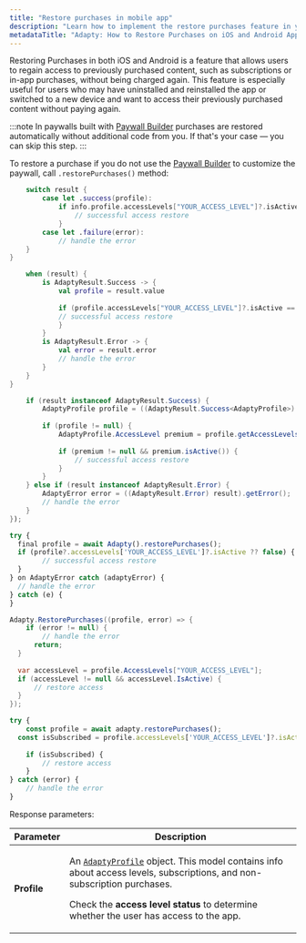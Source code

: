 ```yaml
---
title: "Restore purchases in mobile app"
description: "Learn how to implement the restore purchases feature in your iOS and Android apps using Adapty. Discover the importance of enabling users to regain access to their previously purchased content without additional charges, and explore the simple process of restoring purchases using the .restorePurchases() method."
metadataTitle: "Adapty: How to Restore Purchases on iOS and Android Apps"
---
```


Restoring Purchases in both iOS and Android is a feature that allows users to regain access to previously purchased content, such as subscriptions or in-app purchases, without being charged again. This feature is especially useful for users who may have uninstalled and reinstalled the app or switched to a new device and want to access their previously purchased content without paying again.

:::note
In paywalls built with [Paywall Builder](paywall-builder-getting-started) purchases are restored automatically without additional code from you. If that's your case — you can skip this step.
:::

To restore a purchase if you do not use the [Paywall Builder](https://docs.adapty.io/v3.0/docs/adapty-paywall-builder) to customize the paywall, call `.restorePurchases()` method:

```swift title="title="Adapty.restorePurchases { [weak self] result in""
    switch result {
        case let .success(profile):
            if info.profile.accessLevels["YOUR_ACCESS_LEVEL"]?.isActive ?? false {
	            // successful access restore
            }
        case let .failure(error):
            // handle the error
    }
}
```
```kotlin title="title="Adapty.restorePurchases { result ->""
    when (result) {
        is AdaptyResult.Success -> {
            val profile = result.value
                      
            if (profile.accessLevels["YOUR_ACCESS_LEVEL"]?.isActive == true) {
            // successful access restore
            }
        }
        is AdaptyResult.Error -> {
            val error = result.error
            // handle the error
        }
    }
}
```
```java title="title="Adapty.restorePurchases(result -> {""
    if (result instanceof AdaptyResult.Success) {
        AdaptyProfile profile = ((AdaptyResult.Success<AdaptyProfile>) result).getValue();
        
      	if (profile != null) {
            AdaptyProfile.AccessLevel premium = profile.getAccessLevels().get("YOUR_ACCESS_LEVEL");
            
          	if (premium != null && premium.isActive()) {
                // successful access restore
            }
        }
    } else if (result instanceof AdaptyResult.Error) {
        AdaptyError error = ((AdaptyResult.Error) result).getError();
        // handle the error
    }
});
```
```javascript title="title="Flutter""
try {
  final profile = await Adapty().restorePurchases();
  if (profile?.accessLevels['YOUR_ACCESS_LEVEL']?.isActive ?? false) {
		// successful access restore      
  }
} on AdaptyError catch (adaptyError) {
  // handle the error
} catch (e) {
}
```
```csharp title="title="Unity""
Adapty.RestorePurchases((profile, error) => {
    if (error != null) {
        // handle the error
      return;
  }
  
  var accessLevel = profile.AccessLevels["YOUR_ACCESS_LEVEL"];
  if (accessLevel != null && accessLevel.IsActive) {
      // restore access
  }
});
```
```typescript title="title="React Native (TS)""
try {
	const profile = await adapty.restorePurchases();
  const isSubscribed = profile.accessLevels['YOUR_ACCESS_LEVEL']?.isActive;
  
	if (isSubscribed) {
		// restore access
	}
} catch (error) {
	// handle the error
}
```

Response parameters:

| Parameter | Description |
|---------|-----------|
| **Profile** | <p>An [`AdaptyProfile`](sdk-models#adaptyprofile) object. This model contains info about access levels, subscriptions, and non-subscription purchases.</p><p>Сheck the **access level status** to determine whether the user has access to the app.</p> |